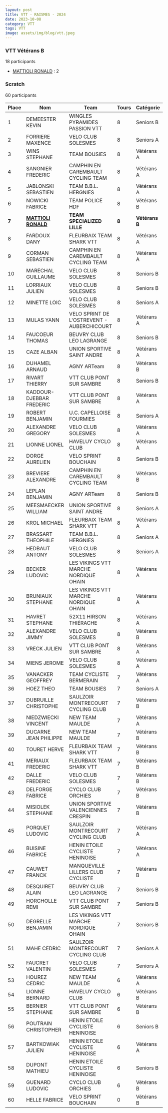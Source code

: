 ```yaml
---
layout: post
title: VTT - RAISMES - 2024
date: 2023-10-08
category: VTT
tags: VTT
image: assets/img/blog/vtt.jpeg
---
```


### VTT Vétérans B
18 participants
- [MATTIOLI RONALD](https://teamspecializedlille.github.io/works/mattiolironald) : 2

### Scratch
60 participants

| Place | Nom | Team | Tours | Catégorie | Temps |
|---|---|---|---|---|---|
| 1 | DEMEESTER KEVIN | WINGLES PYRAMIDES PASSION VTT | 8 | Seniors B | 0:59:1 | 
| 2 | FORRIERE MAXENCE | VELO CLUB SOLESMES | 8 | Seniors A | 0:59:25 | 
| 3 | WINS STEPHANE | TEAM BOUSIES | 8 | Vétérans A | 0:59:31 | 
| 4 | SANGNIER FREDERIC | CAMPHIN EN CAREMBAULT CYCLING TEAM | 8 | Vétérans A | 1:0:44 | 
| 5 | JABLONSKI SEBASTIEN | TEAM B.B.L. HERGNIES | 8 | Vétérans A | 1:0:50 | 
| 6 | NOWICKI FABRICE | TEAM POLICE HDF | 8 | Vétérans B | 1:0:55 | 
| **7** | **[MATTIOLI RONALD](https://teamspecializedlille.github.io/works/mattiolironald)** | **TEAM SPECIALIZED LILLE** | **8** | **Vétérans B** | **1:1:4** | 
| 8 | FARDOUX DANY | FLEURBAIX TEAM SHARK VTT | 8 | Vétérans A | 1:1:13 | 
| 9 | CORMAN SEBASTIEN | CAMPHIN EN CAREMBAULT CYCLING TEAM | 8 | Vétérans A | 1:1:14 | 
| 10 | MARECHAL GUILLAUME | VELO CLUB SOLESMES | 8 | Seniors B | 1:1:20 | 
| 11 | LORRIAUX JULIEN | VELO CLUB SOLESMES | 8 | Seniors B | 1:1:21 | 
| 12 | MINETTE LOIC | VELO CLUB SOLESMES | 8 | Seniors A | 1:1:26 | 
| 13 | MULAS YANN | VELO SPRINT DE L'OSTREVENT - AUBERCHICOURT | 8 | Vétérans A | 1:2:27 | 
| 14 | FAUCOEUR THOMAS | BEUVRY CLUB LEO LAGRANGE | 8 | Seniors B | 1:2:30 | 
| 15 | CAZE ALBAN | UNION SPORTIVE SAINT ANDRE | 8 | Vétérans A | 1:2:37 | 
| 16 | DUHAMEL ARNAUD | AGNY ARTeam | 8 | Vétérans B | 1:2:38 | 
| 17 | RIVART THIERRY | VTT  CLUB PONT SUR SAMBRE | 8 | Seniors B | 1:2:41 | 
| 18 | KADDOUR-DJEBBAR FREDERIC | VTT  CLUB PONT SUR SAMBRE | 8 | Vétérans A | 1:3:4 | 
| 19 | ROBERT BENJAMIN | U.C. CAPELLOISE FOURMIES | 8 | Seniors A | 1:3:16 | 
| 20 | ALEXANDRE GREGORY | VELO CLUB SOLESMES | 8 | Vétérans A | 1:3:35 | 
| 21 | LIONNE LIONEL | HAVELUY CYCLO CLUB | 8 | Vétérans A | 1:3:57 | 
| 22 | DORGE AURELIEN | VELO SPRINT BOUCHAIN | 8 | Seniors B | 1:4:17 | 
| 23 | BREVIERE ALEXANDRE | CAMPHIN EN CAREMBAULT CYCLING TEAM | 8 | Vétérans B | 1:4:34 | 
| 24 | LEPLAN BENJAMIN | AGNY ARTeam | 8 | Seniors B | 1:4:45 | 
| 25 | MEESMAECKER WILLIAM | UNION SPORTIVE SAINT ANDRE | 8 | Seniors A | 1:4:47 | 
| 26 | KROL MICHAEL | FLEURBAIX TEAM SHARK VTT | 8 | Vétérans A | 1:5:3 | 
| 27 | BRASSART THEOPHILE | TEAM B.B.L. HERGNIES | 8 | Seniors A | 1:5:6 | 
| 28 | HEDBAUT ANTONY | VELO CLUB SOLESMES | 8 | Seniors A | 1:5:6 | 
| 29 | BECKER LUDOVIC | LES VIKINGS VTT MARCHE NORDIQUE OHAIN | 8 | Vétérans A | 1:5:29 | 
| 30 | BRUNIAUX STEPHANE | LES VIKINGS VTT MARCHE NORDIQUE OHAIN | 8 | Vétérans A | 1:5:46 | 
| 31 | HAVRET STEPHANE | 52X11 HIRSON THIÉRACHE | 8 | Vétérans A | 1:5:48 | 
| 32 | ALEXANDRE JIMMY | VELO CLUB SOLESMES | 8 | Vétérans B | 1:5:56 | 
| 33 | VRECK JULIEN | VTT  CLUB PONT SUR SAMBRE | 8 | Vétérans A | 1:6:2 | 
| 34 | MIENS JEROME | VELO CLUB SOLESMES | 8 | Vétérans A | 1:6:10 | 
| 35 | VANACKER GEOFFREY | TEAM CYCLISTE BERMERAIN | 7 | Vétérans A | 0:59:6 | 
| 36 | HOEZ THEO | TEAM BOUSIES | 7 | Seniors A | 0:59:14 | 
| 37 | DUBRUILLE CHRISTOPHE | SAULZOIR MONTRECOURT CYCLING CLUB | 7 | Vétérans B | 0:59:23 | 
| 38 | NIEDZWIECKI VINCENT | NEW TEAM MAULDE | 7 | Vétérans A | 0:59:34 | 
| 39 | DUCARNE JEAN PHILIPPE | NEW TEAM MAULDE | 7 | Vétérans B | 0:59:36 | 
| 40 | TOURET HERVE | FLEURBAIX TEAM SHARK VTT | 7 | Vétérans B | 0:59:53 | 
| 41 | MERIAUX FREDERIC | FLEURBAIX TEAM SHARK VTT | 7 | Vétérans B | 1:0:32 | 
| 42 | DALLE FREDERIC | VELO CLUB SOLESMES | 7 | Vétérans B | 1:0:35 | 
| 43 | DELFORGE FABRICE | CYCLO CLUB ORCHIES | 7 | Vétérans B | 1:2:50 | 
| 44 | MISIOLEK STEPHANE | UNION SPORTIVE VALENCIENNES CRESPIN | 7 | Vétérans B | 1:3:13 | 
| 45 | PORQUET LUDOVIC | SAULZOIR MONTRECOURT CYCLING CLUB | 7 | Vétérans A | 1:3:20 | 
| 46 | BUISINE FABRICE | HENIN ETOILE CYCLISTE HENINOISE | 7 | Vétérans A | 1:4:59 | 
| 47 | CAUWET FRANCK | MANQUEVILLE LILLERS CLUB CYCLISTE | 7 | Vétérans B | 1:5:37 | 
| 48 | DESQUIRET ALAIN | BEUVRY CLUB LEO LAGRANGE | 7 | Seniors B | 1:5:39 | 
| 49 | HORCHOLLE REMI | VTT  CLUB PONT SUR SAMBRE | 7 | Seniors B | 1:6:4 | 
| 50 | DEGRELLE BENJAMIN | LES VIKINGS VTT MARCHE NORDIQUE OHAIN | 7 | Seniors B | 1:6:25 | 
| 51 | MAHE CEDRIC | SAULZOIR MONTRECOURT CYCLING CLUB | 7 | Seniors A | 1:6:28 | 
| 52 | FAUCRET VALENTIN | VELO CLUB SOLESMES | 7 | Seniors A | 1:7:3 | 
| 53 | HOUREZ CEDRIC | NEW TEAM MAULDE | 6 | Vétérans A | 0:59:10 | 
| 54 | LIONNE BERNARD | HAVELUY CYCLO CLUB | 6 | Vétérans B | 0:59:35 | 
| 55 | BERNIER STEPHANE | VTT  CLUB PONT SUR SAMBRE | 6 | Vétérans B | 1:0:25 | 
| 56 | POUTRAIN CHRISTOPHER | HENIN ETOILE CYCLISTE HENINOISE | 6 | Seniors B | 1:0:28 | 
| 57 | BARTKOWIAK JULIEN | HENIN ETOILE CYCLISTE HENINOISE | 6 | Vétérans A | 1:0:50 | 
| 58 | DUPONT MATHIEU | HENIN ETOILE CYCLISTE HENINOISE | 6 | Seniors B | 1:1:25 | 
| 59 | GUENARD LUDOVIC | CYCLO CLUB ORCHIES | 6 | Vétérans B | 1:6:6 | 
| 60 | HELLE FABRICE | VELO SPRINT BOUCHAIN | 0 | Vétérans B | 0:38:53 | 
